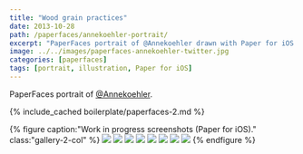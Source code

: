 ```yaml
---
title: "Wood grain practices"
date: 2013-10-28
path: /paperfaces/annekoehler-portrait/
excerpt: "PaperFaces portrait of @Annekoehler drawn with Paper for iOS on an iPad."
image: ../../images/paperfaces-annekoehler-twitter.jpg
categories: [paperfaces]
tags: [portrait, illustration, Paper for iOS]
---
```


PaperFaces portrait of [@Annekoehler](https://twitter.com/Annekoehler).

{% include_cached boilerplate/paperfaces-2.md %}

{% figure caption:"Work in progress screenshots (Paper for iOS)." class:"gallery-2-col" %}
[![](../../images/paperfaces-annekoehler-process-1-600.jpg)](../../images/paperfaces-annekoehler-process-1-lg.jpg)
[![](../../images/paperfaces-annekoehler-process-2-600.jpg)](../../images/paperfaces-annekoehler-process-2-lg.jpg)
[![](../../images/paperfaces-annekoehler-process-3-600.jpg)](../../images/paperfaces-annekoehler-process-3-lg.jpg)
[![](../../images/paperfaces-annekoehler-process-4-600.jpg)](../../images/paperfaces-annekoehler-process-4-lg.jpg)
[![](../../images/paperfaces-annekoehler-process-5-600.jpg)](../../images/paperfaces-annekoehler-process-5-lg.jpg)
[![](../../images/paperfaces-annekoehler-process-6-600.jpg)](../../images/paperfaces-annekoehler-process-6-lg.jpg)
[![](../../images/paperfaces-annekoehler-process-7-600.jpg)](../../images/paperfaces-annekoehler-process-7-lg.jpg)
[![](../../images/paperfaces-annekoehler-process-8-600.jpg)](../../images/paperfaces-annekoehler-process-8-lg.jpg)
{% endfigure %}
